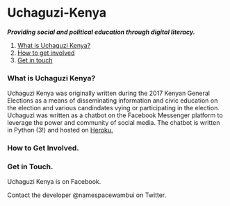 # Uchaguzi-Kenya

***Providing social and political education through digital literacy.***

1. [What is Uchaguzi Kenya?](#what-is-uchaguzi-kenya)
2. [How to get involved](#how-to-get-involved)
3. [Get in touch](#get-in-touch)


### What is Uchaguzi Kenya?

Uchaguzi Kenya was originally written during the 2017 Kenyan General Elections as a means of disseminating information and civic education on the election and various candindates vying or participating in the election. Uchaguzi was written as a chatbot on the Facebook Messenger platform to leverage the power and community of social media. The chatbot is written in Python (3!) and hosted on [Heroku.](https://www.heroku.com/)

### How to Get Involved.

### Get in Touch.
Uchaguzi Kenya is on Facebook.


Contact the developer @namespacewambui on Twitter.


